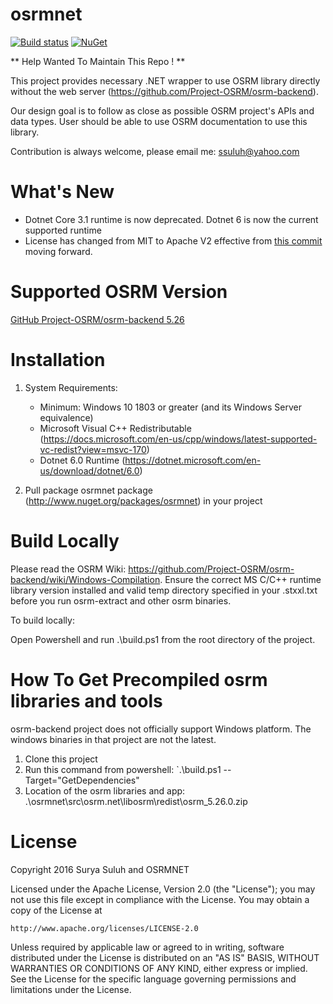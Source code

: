 osrmnet
=======
[![Build status](https://ci.appveyor.com/api/projects/status/temd3bf4l84h3lyh/branch/master?svg=true)](https://ci.appveyor.com/project/ssuluh/osrmnet/branch/master)
[![NuGet](https://img.shields.io/nuget/dt/osrmnet.svg)]()

** Help Wanted To Maintain This Repo ! **

This project provides necessary .NET wrapper to use OSRM library directly without the web server (https://github.com/Project-OSRM/osrm-backend).

Our design goal is to follow as close as possible OSRM project's APIs and data types.  User should be able to use OSRM documentation to use this library.

Contribution is always welcome, please email me:  ssuluh@yahoo.com

# What's New
- Dotnet Core 3.1 runtime is now deprecated. Dotnet 6 is now the current supported runtime
- License has changed from MIT to Apache V2 effective from [this commit](https://github.com/osrmnet/osrmnet/commit/a8b886f9e39fcafdc292292d76cfe406f4bcd95d) moving forward.
# Supported OSRM Version
[GitHub Project-OSRM/osrm-backend 5.26](https://github.com/Project-OSRM/osrm-backend/tree/5.26)

# Installation
1. System Requirements:
   - Minimum: Windows 10 1803 or greater (and its Windows Server equivalence)
   - Microsoft Visual C++ Redistributable (https://docs.microsoft.com/en-us/cpp/windows/latest-supported-vc-redist?view=msvc-170)
   - Dotnet 6.0 Runtime (https://dotnet.microsoft.com/en-us/download/dotnet/6.0)

1. Pull package osrmnet package (http://www.nuget.org/packages/osrmnet) in your project

# Build Locally
Please read the OSRM Wiki:  https://github.com/Project-OSRM/osrm-backend/wiki/Windows-Compilation.
Ensure the correct MS C/C++ runtime library version installed and valid temp directory specified in your .stxxl.txt before you run osrm-extract and other osrm binaries.

To build locally:

Open Powershell and run .\build.ps1 from the root directory of the project.

# How To Get Precompiled osrm libraries and tools
osrm-backend project does not officially support Windows platform. The windows binaries in that project are not the latest.
1. Clone this project
2. Run this command from powershell:
`.\build.ps1 --Target="GetDependencies"
3. Location of the osrm libraries and app: .\osrmnet\src\osrm.net\libosrm\redist\osrm_5.26.0.zip

# License
Copyright 2016 Surya Suluh and OSRMNET

Licensed under the Apache License, Version 2.0 (the "License");
you may not use this file except in compliance with the License.
You may obtain a copy of the License at

    http://www.apache.org/licenses/LICENSE-2.0

Unless required by applicable law or agreed to in writing, software
distributed under the License is distributed on an "AS IS" BASIS,
WITHOUT WARRANTIES OR CONDITIONS OF ANY KIND, either express or implied.
See the License for the specific language governing permissions and
limitations under the License.


